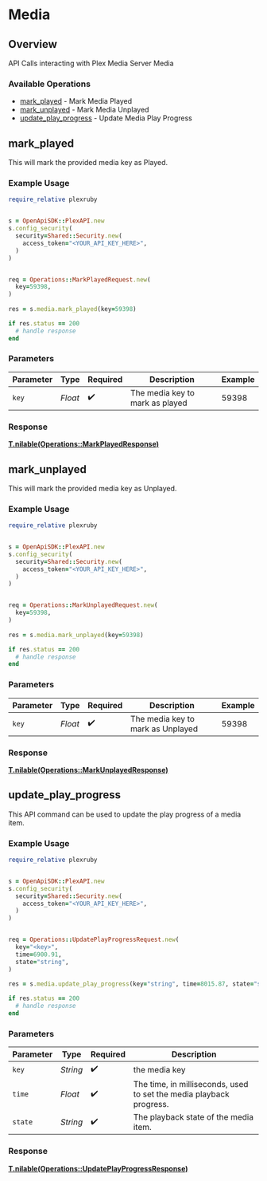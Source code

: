 # Media


## Overview

API Calls interacting with Plex Media Server Media


### Available Operations

* [mark_played](#mark_played) - Mark Media Played
* [mark_unplayed](#mark_unplayed) - Mark Media Unplayed
* [update_play_progress](#update_play_progress) - Update Media Play Progress

## mark_played

This will mark the provided media key as Played.

### Example Usage

```ruby
require_relative plexruby


s = OpenApiSDK::PlexAPI.new
s.config_security(
  security=Shared::Security.new(
    access_token="<YOUR_API_KEY_HERE>",
  )
)


req = Operations::MarkPlayedRequest.new(
  key=59398,
)
    
res = s.media.mark_played(key=59398)

if res.status == 200
  # handle response
end

```

### Parameters

| Parameter                       | Type                            | Required                        | Description                     | Example                         |
| ------------------------------- | ------------------------------- | ------------------------------- | ------------------------------- | ------------------------------- |
| `key`                           | *Float*                         | :heavy_check_mark:              | The media key to mark as played | 59398                           |


### Response

**[T.nilable(Operations::MarkPlayedResponse)](../../models/operations/markplayedresponse.md)**


## mark_unplayed

This will mark the provided media key as Unplayed.

### Example Usage

```ruby
require_relative plexruby


s = OpenApiSDK::PlexAPI.new
s.config_security(
  security=Shared::Security.new(
    access_token="<YOUR_API_KEY_HERE>",
  )
)


req = Operations::MarkUnplayedRequest.new(
  key=59398,
)
    
res = s.media.mark_unplayed(key=59398)

if res.status == 200
  # handle response
end

```

### Parameters

| Parameter                         | Type                              | Required                          | Description                       | Example                           |
| --------------------------------- | --------------------------------- | --------------------------------- | --------------------------------- | --------------------------------- |
| `key`                             | *Float*                           | :heavy_check_mark:                | The media key to mark as Unplayed | 59398                             |


### Response

**[T.nilable(Operations::MarkUnplayedResponse)](../../models/operations/markunplayedresponse.md)**


## update_play_progress

This API command can be used to update the play progress of a media item.


### Example Usage

```ruby
require_relative plexruby


s = OpenApiSDK::PlexAPI.new
s.config_security(
  security=Shared::Security.new(
    access_token="<YOUR_API_KEY_HERE>",
  )
)


req = Operations::UpdatePlayProgressRequest.new(
  key="<key>",
  time=6900.91,
  state="string",
)
    
res = s.media.update_play_progress(key="string", time=8015.87, state="string")

if res.status == 200
  # handle response
end

```

### Parameters

| Parameter                                                           | Type                                                                | Required                                                            | Description                                                         |
| ------------------------------------------------------------------- | ------------------------------------------------------------------- | ------------------------------------------------------------------- | ------------------------------------------------------------------- |
| `key`                                                               | *String*                                                            | :heavy_check_mark:                                                  | the media key                                                       |
| `time`                                                              | *Float*                                                             | :heavy_check_mark:                                                  | The time, in milliseconds, used to set the media playback progress. |
| `state`                                                             | *String*                                                            | :heavy_check_mark:                                                  | The playback state of the media item.                               |


### Response

**[T.nilable(Operations::UpdatePlayProgressResponse)](../../models/operations/updateplayprogressresponse.md)**

